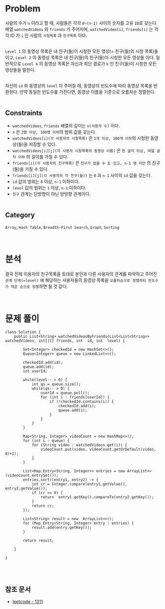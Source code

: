 # Problem
사람의 수가 `n` 이라고 할 때, 사람들은 각각 `0~(n-1)` 사이의 숫자를 고유 `ID`로 갖는다. 배열 `watchedVideos` 와 `friends` 가 주어지며, `watchedVideo[i]`, `friends[i]` 는 각각 ID 가 `i` 인 사람의 `시청목록` 과 `친구목록` 이다.
<br/><br/>

`Level 1` 의 동영상 목록은 내 친구(들)이 시청한 모든 영상(= 친구(들)의 시청 목록)들 이고, `Level 2` 의 동영상 목록은 내 친구(들)의 친구(들)이 시청한 모든 영상들 이다. 일반적으로 `Level k` 의 동영상 목록은 자신과 최단 경로가 `k` 인 친구(들)이 시청한 모든 영상들을 말한다.
<br/><br/>

자신의 `id` 와 동영상의 `level` 이 주어질 때, 동영상의 빈도수에 따라 동영상 목록을 반환한다. 만약 동일한 빈도수를 가진다면, 동영상 이름을 기준으로 오름차순 정렬한다.
<br/><br/>

## Constraints
- `watchedVideos`, `friends` 배열의 길이는 `n(사용자 수)` 이다.
- `n` 은 `2명 이상, 100명 이하`의 범위 값을 갖는다.
- `watchedVideos[i](각 사용자의 시청목록)` 은 `1개 이상, 100개 이하`의 시청한 동영상(들)을 저장할 수 있다.
- `watchedVideos[i][j](각 사용자 시청목록의 동영상 이름)` 은 `한 글자 이상, 여덟 글자 이하` 의 길이를 가질 수 있다.  
- `friends[i](각 사용자의 친구목록)` 은 `친구가 없을 수 도 있고, n-1 명 미만` 의 친구(들)을 가질 수 있다.
- `friends[i][j](각 사용자의 각 친구(들))` 는 `0` 과 `n-1` 사이의 `id` 값을 갖는다. 
- `id` 값의 범위는 `0` 이상, `n-1` 이하이다.
- `level` 값의 범위는 `1` 이상, `n-1` 이하이다.
- `친구` 관계는 단방향이 아닌 양방향 관계이다.
<br/><br/>

## Category
`Array`, `Hash Table`, `Breadth-First Search`, `Graph`, `Sorting`
<br/><br/><br/>

# 분석
결국 전체 이용자의 친구목록을 토대로 본인과 다른 사용자의 관계를 파악하고 주어진 `관계 단계(=level)` 에 해당하는 사용자들의 동영상 목록을 `오름차순으로 정렬하되 빈도수가 적은 순으로 정렬`하면 될 것 같다.
<br/><br/><br/>

# 문제 풀이
```
class Solution {
	public List<String> watchedVideosByFriends(List<List<String>> watchedVideos, int[][] friends, int  id, int  level) {

		Set<Integer> checkedId = new HashSet<>();
		Queue<Integer> queue = new LinkedList<>();

		checkedId.add(id);
		queue.add(id);
		int userId;

		while(level-- > 0) {
			int qs = queue.size();
			while(qs-- > 0) {
				userId = queue.poll();
				for (int i : friends[userId]) {
					if (!checkedId.contains(i)) {
						checkedId.add(i);
						queue.add(i);
					}
				}
			}
		}
		
		Map<String, Integer> videoCount = new HashMap<>();
		for (int i : queue) {
			for (String video : watchedVideos.get(i)) {
				videoCount.put(video, videoCount.getOrDefault(video, 0)+1);
			}
		}

		List<Map.Entry<String, Integer>> entries = new ArrayList<>(videoCount.entrySet());
		entries.sort((entry1, entry2) -> {
			int cr = Integer.compare(entry1.getValue(), entry2.getValue());
			if (cr == 0) {
				return  entry1.getKey().compareTo(entry2.getKey());
			}
			return cr;
		});

		List<String> result = new  ArrayList<>();
		for (Map.Entry<String, Integer> entry : entries) {
			result.add(entry.getKey());
		}
		
		return result;
		
	}
	
}
```
<br/><br/>

## 참조 문서
- [leetcode - 1311](https://leetcode.com/problems/get-watched-videos-by-your-friends/description/)